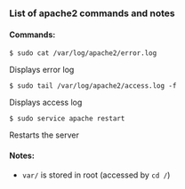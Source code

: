 ### List of apache2 commands and notes

#### Commands:
```
$ sudo cat /var/log/apache2/error.log
```
Displays error log
```
$ sudo tail /var/log/apache2/access.log -f
```
Displays access log
```
$ sudo service apache restart
```
Restarts the server

#### Notes:
- `var/` is stored in root (accessed by `cd /`)
